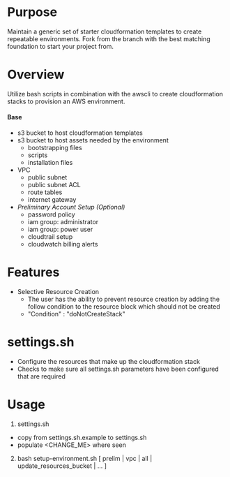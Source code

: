 # Purpose
Maintain a generic set of starter cloudformation templates to create repeatable environments.  Fork from the branch with the best matching foundation to start your project from.

# Overview
Utilize bash scripts in combination with the awscli to create cloudformation stacks to provision an AWS environment.

#### Base
* s3 bucket to host cloudformation templates
* s3 bucket to host assets needed by the environment
  * bootstrapping files
  * scripts
  * installation files
* VPC
  * public subnet
  * public subnet ACL
  * route tables
  * internet gateway
* *Preliminary Account Setup (Optional)*
  * password policy
  * iam group:  administrator
  * iam group: power user
  * cloudtrail setup
  * cloudwatch billing alerts

# Features
* Selective Resource Creation
  * The user has the ability to prevent resource creation by adding the follow condition to the resource block which should not be created
  * "Condition" : "doNotCreateStack"

# settings.sh
* Configure the resources that make up the cloudformation stack
* Checks to make sure all settings.sh parameters have been configured that are required


# Usage
1. settings.sh
  * copy from settings.sh.example to settings.sh
  * populate <CHANGE_ME> where seen
2. bash setup-environment.sh [ prelim | vpc | all | update_resources_bucket | ... ]
